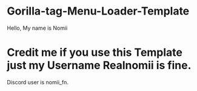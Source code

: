 # Gorilla-tag-Menu-Loader-Template


Hello, My name is Nomii


# Credit me if you use this Template just my Username Realnomii is fine. 



Discord user is nomii_fn.
